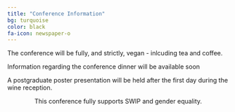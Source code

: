 ```yaml
---
title: "Conference Information"
bg: turquoise
color: black
fa-icon: newspaper-o
---
```


The conference will be fully, and strictly, vegan - inlcuding tea and coffee.

Information regarding the conference dinner will be available soon

A postgraduate poster presentation will be held after the first day during the wine reception.


<center>This conference fully supports SWIP and gender equality.</center>
<br />

